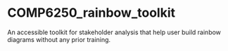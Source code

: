 # COMP6250_rainbow_toolkit
An accessible toolkit for stakeholder analysis that help user build rainbow diagrams without any prior training.
